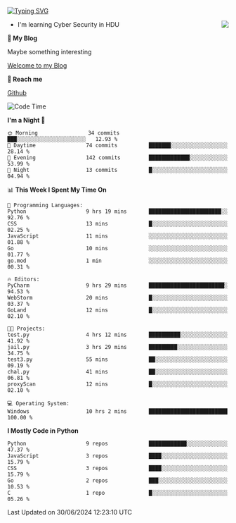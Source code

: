 [![Typing SVG](https://readme-typing-svg.herokuapp.com?font=Fira+Code&pause=1000&random=false&width=450&height=60&lines=Hello+%F0%9F%91%8B%F0%9F%8F%BB;I'm+JBNRZ)](https://git.io/typing-svg)

<a href="#">
  <img align="right" src="https://github-readme-stats.vercel.app/api?username=JBNRZ&show_icons=true&bg_color=15,f2f7fd,E0EAFC" />
</a>

- I'm learning Cyber Security in HDU

 **🌱 My Blog**

Maybe something interesting

[Welcome to my Blog](https://jbnrz.com.cn/)

 **💬 Reach me** 

[Github](https://github.com/JBNRZ)


<!--START_SECTION:waka-->
![Code Time](http://img.shields.io/badge/Code%20Time-566%20hrs%2039%20mins-blue)

**I'm a Night 🦉** 

```text
🌞 Morning                34 commits          ███░░░░░░░░░░░░░░░░░░░░░░   12.93 % 
🌆 Daytime                74 commits          ███████░░░░░░░░░░░░░░░░░░   28.14 % 
🌃 Evening                142 commits         █████████████░░░░░░░░░░░░   53.99 % 
🌙 Night                  13 commits          █░░░░░░░░░░░░░░░░░░░░░░░░   04.94 % 
```


📊 **This Week I Spent My Time On** 

```text
💬 Programming Languages: 
Python                   9 hrs 19 mins       ███████████████████████░░   92.76 % 
CSS                      13 mins             █░░░░░░░░░░░░░░░░░░░░░░░░   02.25 % 
JavaScript               11 mins             ░░░░░░░░░░░░░░░░░░░░░░░░░   01.88 % 
Go                       10 mins             ░░░░░░░░░░░░░░░░░░░░░░░░░   01.77 % 
go.mod                   1 min               ░░░░░░░░░░░░░░░░░░░░░░░░░   00.31 % 

🔥 Editors: 
PyCharm                  9 hrs 29 mins       ████████████████████████░   94.53 % 
WebStorm                 20 mins             █░░░░░░░░░░░░░░░░░░░░░░░░   03.37 % 
GoLand                   12 mins             █░░░░░░░░░░░░░░░░░░░░░░░░   02.10 % 

🐱‍💻 Projects: 
test.py                  4 hrs 12 mins       ██████████░░░░░░░░░░░░░░░   41.92 % 
jail.py                  3 hrs 29 mins       █████████░░░░░░░░░░░░░░░░   34.75 % 
test3.py                 55 mins             ██░░░░░░░░░░░░░░░░░░░░░░░   09.19 % 
chal.py                  41 mins             ██░░░░░░░░░░░░░░░░░░░░░░░   06.81 % 
proxyScan                12 mins             █░░░░░░░░░░░░░░░░░░░░░░░░   02.10 % 

💻 Operating System: 
Windows                  10 hrs 2 mins       █████████████████████████   100.00 % 
```

**I Mostly Code in Python** 

```text
Python                   9 repos             ████████████░░░░░░░░░░░░░   47.37 % 
JavaScript               3 repos             ████░░░░░░░░░░░░░░░░░░░░░   15.79 % 
CSS                      3 repos             ████░░░░░░░░░░░░░░░░░░░░░   15.79 % 
Go                       2 repos             ███░░░░░░░░░░░░░░░░░░░░░░   10.53 % 
C                        1 repo              █░░░░░░░░░░░░░░░░░░░░░░░░   05.26 % 
```




 Last Updated on 30/06/2024 12:23:10 UTC
<!--END_SECTION:waka-->
